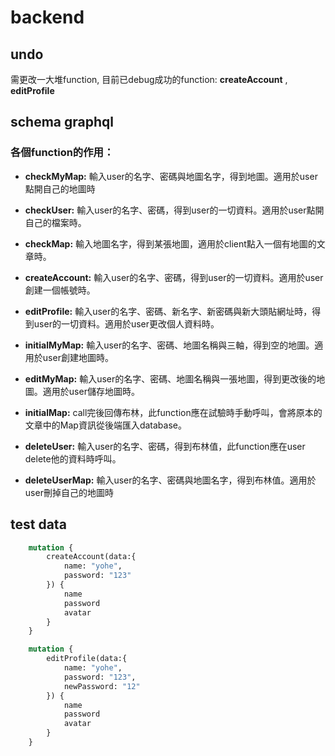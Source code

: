 # backend

## **undo**

需更改一大堆function, 目前已debug成功的function: **createAccount** , **editProfile**

## **schema graphql**

### **各個function的作用：**

- **checkMyMap:** 輸入user的名字、密碼與地圖名字，得到地圖。適用於user點開自己的地圖時

- **checkUser:** 輸入user的名字、密碼，得到user的一切資料。適用於user點開自己的檔案時。

- **checkMap:** 輸入地圖名字，得到某張地圖，適用於client點入一個有地圖的文章時。
    
- **createAccount:** 輸入user的名字、密碼，得到user的一切資料。適用於user創建一個帳號時。

- **editProfile:** 輸入user的名字、密碼、新名字、新密碼與新大頭貼網址時，得到user的一切資料。適用於user更改個人資料時。

- **initialMyMap:** 輸入user的名字、密碼、地圖名稱與三軸，得到空的地圖。適用於user創建地圖時。

- **editMyMap:** 輸入user的名字、密碼、地圖名稱與一張地圖，得到更改後的地圖。適用於user儲存地圖時。

- **initialMap:** call完後回傳布林，此function應在試驗時手動呼叫，會將原本的文章中的Map資訊從後端匯入database。

- **deleteUser:** 輸入user的名字、密碼，得到布林值，此function應在user delete他的資料時呼叫。

- **deleteUserMap:** 輸入user的名字、密碼與地圖名字，得到布林值。適用於user刪掉自己的地圖時

## **test data**

``` graphql
    mutation {
        createAccount(data:{
            name: "yohe",
            password: "123"
        }) {
            name
            password
            avatar
        }
    }

    mutation {
        editProfile(data:{
            name: "yohe",
            password: "123",
            newPassword: "12"
        }) {
            name
            password
            avatar
        }
    }
```